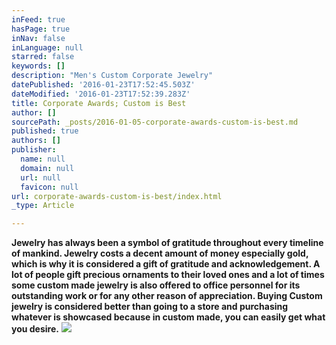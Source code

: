 ```yaml
---
inFeed: true
hasPage: true
inNav: false
inLanguage: null
starred: false
keywords: []
description: "Men's Custom Corporate Jewelry"
datePublished: '2016-01-23T17:52:45.503Z'
dateModified: '2016-01-23T17:52:39.283Z'
title: Corporate Awards; Custom is Best
author: []
sourcePath: _posts/2016-01-05-corporate-awards-custom-is-best.md
published: true
authors: []
publisher:
  name: null
  domain: null
  url: null
  favicon: null
url: corporate-awards-custom-is-best/index.html
_type: Article

---
```

**Jewelry has always been a symbol of gratitude throughout every timeline of mankind. Jewelry costs a decent amount of money especially gold, which is why it is considered a gift of gratitude and acknowledgement. A lot of people gift precious ornaments to their loved ones and a lot of times some custom made jewelry is also offered to office personnel for its outstanding work or for any other reason of appreciation. Buying Custom jewelry is considered better than going to a store and purchasing whatever is showcased because in custom made, you can easily get what you desire.**
![](https://s3-us-west-2.amazonaws.com/the-grid-img/p/b576714fdd6b9210fdd8bb7fb71048a52e91e655.jpg)